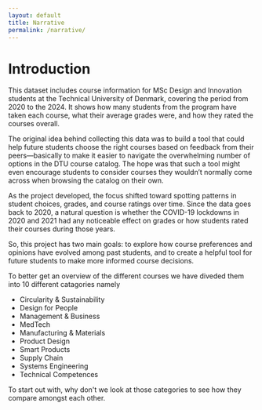 ```yaml
---
layout: default
title: Narrative
permalink: /narrative/
---
```


# Introduction

This dataset includes course information for MSc Design and Innovation students at the Technical University of Denmark, covering the period from 2020 to the 2024. It shows how many students from the program have taken each course, what their average grades were, and how they rated the courses overall.

The original idea behind collecting this data was to build a tool that could help future students choose the right courses based on feedback from their peers—basically to make it easier to navigate the overwhelming number of options in the DTU course catalog. The hope was that such a tool might even encourage students to consider courses they wouldn’t normally come across when browsing the catalog on their own.

As the project developed, the focus shifted toward spotting patterns in student choices, grades, and course ratings over time. Since the data goes back to 2020, a natural question is whether the COVID-19 lockdowns in 2020 and 2021 had any noticeable effect on grades or how students rated their courses during those years.

So, this project has two main goals: to explore how course preferences and opinions have evolved among past students, and to create a helpful tool for future students to make more informed course decisions.

To better get an overview of the different courses we have diveded them into 10 different catagories namely

- Circularity & Sustainability
- Design for People
- Management & Business
- MedTech
- Manufacturing & Materials
- Product Design
- Smart Products
- Supply Chain
- Systems Engineering
- Technical Competences

To start out with, why don't we look at those categories to see how they compare amongst each other.



